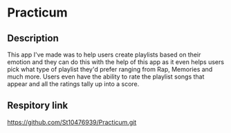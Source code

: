 # Practicum
## Description
This app I've made was to help users create playlists based on their emotion and they can do this with the help of this app as it even helps users pick what type of playlist they'd prefer ranging from Rap, Memories and much more. Users even have the ability to rate the playlist songs that appear and all the ratings tally up into a score.
## Respitory link
https://github.com/St10476939/Practicum.git

